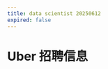 ```yaml
---
title: data scientist 20250612
expired: false
---
```


# Uber 招聘信息

<JobPostingTable job-posting-json-path="uber/data/data-scientist-20250612-2.json" />
